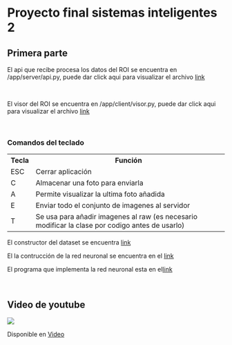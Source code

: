 <h1>Proyecto final sistemas inteligentes 2</h1>

<h2>Primera parte</h2>
<p>El api que recibe procesa los datos del ROI se encuentra en /app/server/api.py, puede dar click aqui para visualizar el archivo <a href='./app/server/api.py'>link</a></p>
<br/>
<p>El visor del ROI se encuentra en /app/client/visor.py, puede dar click aqui para visualizar el archivo <a href='./app/client/visor.py'>link</a></p>
<br/>
<h3>Comandos del teclado</h3>
<table>
  <tr>
    <th>Tecla</th>
    <th>Función</th>
  </tr>
  <tr>
    <td>ESC</td>
    <td>Cerrar aplicación</td>
  </tr>
  <tr>
    <td>C</td>
    <td>Almacenar una foto para enviarla </td>
  </tr>
  <tr>
    <td>A</td>
    <td>Permite visualizar la ultima foto añadida</td>
  </tr>
  <tr>
    <td>E</td>
    <td>Enviar todo el conjunto de imagenes al servidor</td>
  </tr>
  <tr>
    <td>T</td>
    <td>Se usa para añadir imagenes al raw (es necesario modificar la clase por codigo antes de usarlo)</td>
  </tr>
</table>

<p>El constructor del dataset se encuentra <a href='./dataset_builder.py'>link</a></p>
<p>El la contrucción de la red neuronal se encuentra en el <a href='./CNN.py'>link</a></p>
<p>El programa que implementa la red neuronal esta en el<a href='./main.py'>link</a></p>
<br/>
<h2>Video de youtube</h2>
<a href="https://www.youtube.com/watch?v=EtUNMJWU9LQ">
  <img src="https://www.uncommunitymanager.es/wp-content/uploads/seo_google_youtube.jpg"/>
 </a>
<p>Disponible en <a href="https://www.youtube.com/watch?v=EtUNMJWU9LQ">Video</a></p>
